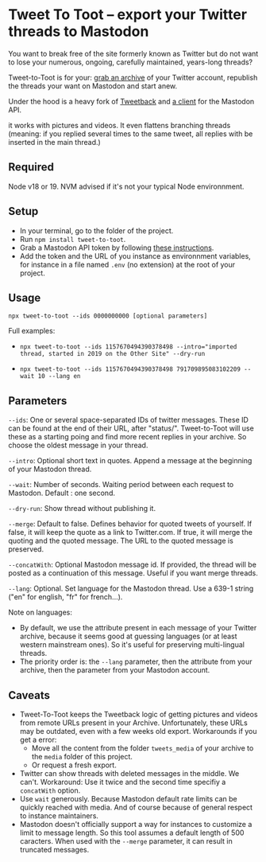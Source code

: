 # Tweet To Toot – export your Twitter threads to Mastodon


You want to break free of the site formerly known as Twitter but do not want to lose your numerous, ongoing, carefully maintained, years-long threads?

Tweet-to-Toot is for your: [grab an archive](https://twitter.com/settings/download_your_data) of your Twitter account, republish the threads your want on Mastodon and start anew.

Under the hood is a heavy fork of [Tweetback](https://github.com/tweetback/tweetback) and [a client](https://github.com/neet/masto.js/) for the Mastodon API.

it works with pictures and videos. It even flattens branching threads (meaning: if you replied several times to the same tweet, all replies with be inserted in the main thread.)

## Required

Node v18 or 19. NVM advised if it's not your typical Node environnment.

## Setup


- In your terminal, go to the folder of the project.
- Run `npm install tweet-to-toot`.
- Grab a Mastodon API token by following [these instructions](https://neet.github.io/masto.js/#md:quick-start).
- Add the token and the URL of you instance as environnment variables, for instance in a file named `.env` (no extension) at the root of your project.

## Usage

`npx tweet-to-toot --ids 0000000000 [optional parameters]`

Full examples:

- `npx tweet-to-toot --ids 1157670494390378498 --intro="imported thread, started in 2019 on the Other Site" --dry-run`

- `npx tweet-to-toot --ids 1157670494390378498 791709895083102209 --wait 10 --lang en`


## Parameters

`--ids`: One or several space-separated IDs of twitter messages. These ID can be found at the end of their URL, after "status/". Tweet-to-Toot will use these as a starting poing and find more recent replies in your archive. So choose the oldest message in your thread.

`--intro`: Optional short text in quotes. Append a message at the beginning of your Mastodon thread.

`--wait`: Number of seconds. Waiting period between each request to Mastodon. Default : one second.

`--dry-run`: Show thread without publishing it.

`--merge`:  Default to false. Defines behavior for quoted tweets of yourself. If false, it will keep the quote as a link to Twitter.com. If true, it will merge the quoting and the quoted message. The URL to the quoted message is preserved.

`--concatWith`: Optional Mastodon message id. If provided, the thread will be posted as a continuation of this message. Useful if you want merge threads.

`--lang`: Optional. Set language for the Mastodon thread. Use a 639-1 string ("en" for english, "fr" for french...).

Note on languages:

- By default, we use the attribute present in each message of your Twitter archive, because it seems good at guessing languages (or at least western mainstream ones). So it's useful for preserving multi-lingual threads.
- The priority order is: the `--lang` parameter, then the attribute from your archive, then the parameter from your Mastodon account.

## Caveats

- Tweet-To-Toot keeps the Tweetback logic of getting pictures and videos from remote URLs present in your Archive. Unfortunately, these URLs may be outdated, even with a few weeks old export. Workarounds if you get a error:
	- Move all the content from the folder `tweets_media` of your archive to the `media` folder of this project.
	- Or request a fresh export.
- Twitter can show threads with deleted messages in the middle. We can't. Workaround: Use it twice and the second time specifiy a `concatWith` option.
- Use `wait` generously. Because Mastodon default rate limits can be quickly reached with media. And of course because of general respect to instance maintainers.
- Mastodon doesn't officially support a way for instances to customize a limit to message length. So this tool assumes a default length of 500 caracters. When used with the `--merge` parameter, it can result in truncated messages.
